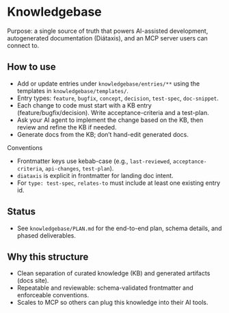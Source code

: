 # Knowledgebase

Purpose: a single source of truth that powers AI-assisted development, autogenerated documentation (Diátaxis), and an MCP server users can connect to.

## How to use

- Add or update entries under `knowledgebase/entries/**` using the templates in `knowledgebase/templates/`.
- Entry types: `feature`, `bugfix`, `concept`, `decision`, `test-spec`, `doc-snippet`.
- Each change to code must start with a KB entry (feature/bugfix/decision). Write acceptance-criteria and a test-plan.
- Ask your AI agent to implement the change based on the KB, then review and refine the KB if needed.
- Generate docs from the KB; don’t hand-edit generated docs.

Conventions

- Frontmatter keys use kebab-case (e.g., `last-reviewed`, `acceptance-criteria`, `api-changes`, `test-plan`).
- `diataxis` is explicit in frontmatter for landing doc intent.
- For `type: test-spec`, `relates-to` must include at least one existing entry id.

## Status

- See `knowledgebase/PLAN.md` for the end-to-end plan, schema details, and phased deliverables.

## Why this structure

- Clean separation of curated knowledge (KB) and generated artifacts (docs site).
- Repeatable and reviewable: schema-validated frontmatter and enforceable conventions.
- Scales to MCP so others can plug this knowledge into their AI tools.
